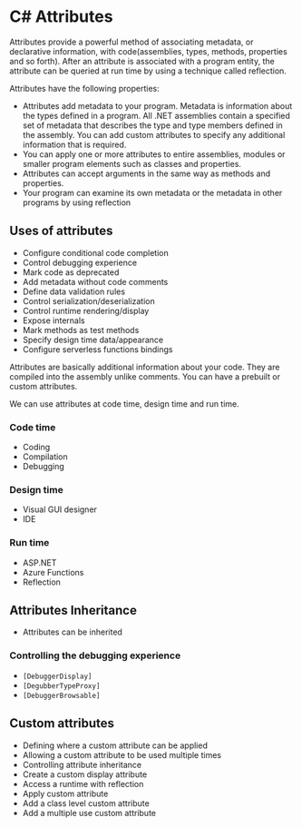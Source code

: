 # C# Attributes

Attributes provide a powerful method of associating metadata, or declarative information, with code(assemblies, types, methods, properties and so forth). After an attribute is associated with a program entity, the attribute can be queried at run time by using a technique called reflection.

Attributes have the following properties:

- Attributes add metadata to your program. Metadata is information about the types defined in a program. All .NET assemblies contain a specified set of metadata that describes the type and type members defined in the assembly. You can add custom attributes to specify any additional information that is required.
- You can apply one or more attributes to entire assemblies, modules or smaller program elements such as classes and properties.
- Attributes can accept arguments in the same way as methods and properties.
- Your program can examine its own metadata or the metadata in other programs by using reflection

## Uses of attributes

- Configure conditional code completion
- Control debugging experience
- Mark code as deprecated
- Add metadata without code comments
- Define data validation rules
- Control serialization/deserialization
- Control runtime rendering/display
- Expose internals
- Mark methods as test methods
- Specify design time data/appearance
- Configure serverless functions bindings

Attributes are basically additional information about your code. They are compiled into the assembly unlike comments. You can have a prebuilt or custom attributes.

We can use attributes at code time, design time and run time.

### Code time

- Coding
- Compilation
- Debugging

### Design time

- Visual GUI designer
- IDE

### Run time

- ASP.NET
- Azure Functions
- Reflection

## Attributes Inheritance

- Attributes can be inherited

### Controlling the debugging experience

- `[DebuggerDisplay]`
- `[DegubberTypeProxy]`
- `[DebuggerBrowsable]`

## Custom attributes

- Defining where a custom attribute can be applied
- Allowing a custom attribute to be used multiple times
- Controlling attribute inheritance
- Create a custom display attribute
- Access a runtime with reflection
- Apply custom attribute
- Add a class level custom attribute
- Add a multiple use custom attribute
